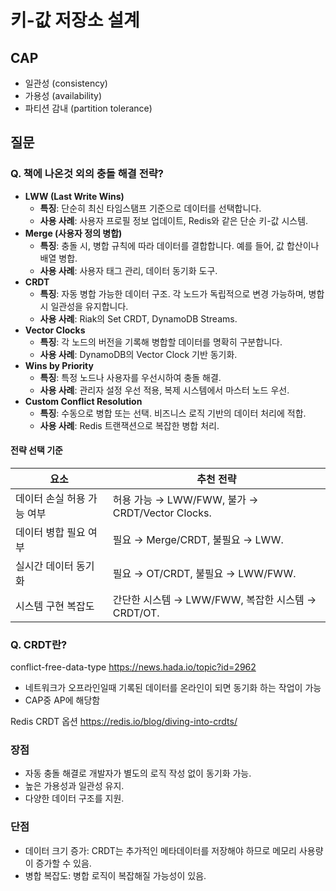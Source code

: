 # 키-값 저장소 설계


## CAP
- 일관성 (consistency)
- 가용성 (availability)
- 파티션 감내 (partition tolerance)


## 질문

### Q. 책에 나온것 외의 충돌 해결 전략?
- **LWW (Last Write Wins)**
    - **특징**: 단순히 최신 타임스탬프 기준으로 데이터를 선택합니다.
    - **사용 사례**: 사용자 프로필 정보 업데이트, Redis와 같은 단순 키-값 시스템.
- **Merge (사용자 정의 병합)**
    - **특징**: 충돌 시, 병합 규칙에 따라 데이터를 결합합니다. 예를 들어, 값 합산이나 배열 병합.
    - **사용 사례**: 사용자 태그 관리, 데이터 동기화 도구.
- **CRDT**
    - **특징**: 자동 병합 가능한 데이터 구조. 각 노드가 독립적으로 변경 가능하며, 병합 시 일관성을 유지합니다.
    - **사용 사례**: Riak의 Set CRDT, DynamoDB Streams.
- **Vector Clocks**
    - **특징**: 각 노드의 버전을 기록해 병합할 데이터를 명확히 구분합니다.
    - **사용 사례**: DynamoDB의 Vector Clock 기반 동기화.
- **Wins by Priority**
    - **특징**: 특정 노드나 사용자를 우선시하여 충돌 해결.
    - **사용 사례**: 관리자 설정 우선 적용, 복제 시스템에서 마스터 노드 우선.
- **Custom Conflict Resolution**
    - **특징**: 수동으로 병합 또는 선택. 비즈니스 로직 기반의 데이터 처리에 적합.
    - **사용 사례**: Redis 트랜잭션으로 복잡한 병합 처리.
#### 전략 선택 기준

| **요소**          | **추천 전략**                                 |
| --------------- | ----------------------------------------- |
| 데이터 손실 허용 가능 여부 | 허용 가능 → LWW/FWW, 불가 → CRDT/Vector Clocks. |
| 데이터 병합 필요 여부    | 필요 → Merge/CRDT, 불필요 → LWW.               |
| 실시간 데이터 동기화     | 필요 → OT/CRDT, 불필요 → LWW/FWW.              |
| 시스템 구현 복잡도      | 간단한 시스템 → LWW/FWW, 복잡한 시스템 → CRDT/OT.     |


### Q. CRDT란?
conflict-free-data-type
https://news.hada.io/topic?id=2962
- 네트워크가 오프라인일때 기록된 데이터를 온라인이 되면 동기화 하는 작업이 가능
- CAP중 AP에 해당함

Redis CRDT 옵션
https://redis.io/blog/diving-into-crdts/

### 장점
- 자동 충돌 해결로 개발자가 별도의 로직 작성 없이 동기화 가능.
- 높은 가용성과 일관성 유지.
- 다양한 데이터 구조를 지원.

### 단점
- 데이터 크기 증가: CRDT는 추가적인 메타데이터를 저장해야 하므로 메모리 사용량이 증가할 수 있음.
- 병합 복잡도: 병합 로직이 복잡해질 가능성이 있음.
